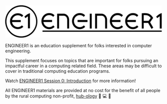 #

![](images/engineer1-logo.svg)


ENGINEER1 is an education supplement for folks interested in computer engineering.


This supplement focuses on topics that are important for folks pursuing an 
impactful career in a computing related field.   These areas may be difficult
to cover in traditional computing education programs.

Watch [ENGINEER1 Session 0: Introduction](https://www.youtube.com/watch?v=JdTjiDZkqU0) for more information!

All ENGINEER1 materials are provided at no cost for the benefit of all people 
by the rural computing non-profit, [hub-ology](https://hub-ology.org) 🚜 💻 📡
